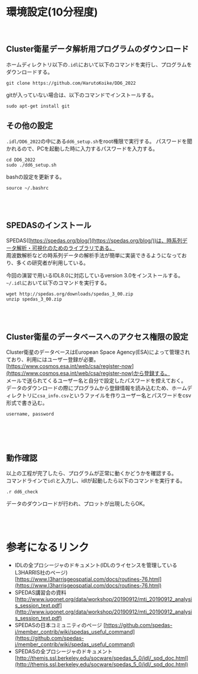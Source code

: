 # 環境設定(10分程度)

</br>

## Cluster衛星データ解析用プログラムのダウンロード
ホームディレクトリ以下の`.idl`において以下のコマンドを実行し、プログラムをダウンロードする。
```
git clone https://github.com/HarutoKoike/DD6_2022
```
gitが入っていない場合は、以下のコマンドでインストールする。
```
sudo apt-get install git
```

## その他の設定
`.idl/DD6_2022`の中にある`dd6_setup.sh`をroot権限で実行する。
パスワードを聞かれるので、PCを起動した時に入力するパスワードを入力する。
```
cd DD6_2022
sudo ./dd6_setup.sh
```
bashの設定を更新する。
```
source ~/.bashrc
```

</br>
</br>


## SPEDASのインストール
SPEDAS([https://spedas.org/blog/](https://spedas.org/blog/))は、時系列データ解析・可視化のためのライブラリである。</br>
周波数解析などの時系列データの解析手法が簡単に実装できるようになっており、多くの研究者が利用している。

今回の演習で用いるIDL8.0に対応しているversion 3.0をインストールする。　</br>
`~/.idl`において以下のコマンドを実行する。
```
wget http://spedas.org/downloads/spedas_3_00.zip
unzip spedas_3_00.zip
``` 



</br>
</br>

## Cluster衛星のデータベースへのアクセス権限の設定
Cluster衛星のデータベースはEuropean Space Agency(ESA)によって管理されており、利用にはユーザー登録が必要。
[https://www.cosmos.esa.int/web/csa/register-now](https://www.cosmos.esa.int/web/csa/register-now)から登録する。 </br>
メールで送られてくるユーザー名と自分で設定したパスワードを控えておく。
データのダウンロードの際にプログラムから登録情報を読み込むため、ホームディレクトリに`csa_info.csv`というファイルを作りユーザー名とパスワードをcsv形式で書き込む。
```
username, password
```
</br>
</br>
</br>

## 動作確認
以上の工程が完了したら、プログラムが正常に動くかどうかを確認する。</br>
コマンドラインで`idl`と入力し、idlが起動したら以下のコマンドを実行する。
```idl
.r dd6_check
```
データのダウンロードが行われ、プロットが出現したらOK。


<br />
<br />

# 参考になるリンク
* IDLの全プロシージャのドキュメント(IDLのライセンスを管理しているL3HARRIS社のページ) [https://www.l3harrisgeospatial.com/docs/routines-76.html](https://www.l3harrisgeospatial.com/docs/routines-76.html)
* SPEDAS講習会の資料  [http://www.iugonet.org/data/workshop/20190912/mti_20190912_analysis_session_text.pdf](http://www.iugonet.org/data/workshop/20190912/mti_20190912_analysis_session_text.pdf)
* SPEDASの日本コミュニティのページ [https://github.com/spedas-j/member_contrib/wiki/spedas_useful_command](https://github.com/spedas-j/member_contrib/wiki/spedas_useful_command)
* SPEDASの全プロシージャのドキュメント [http://themis.ssl.berkeley.edu/socware/spedas_5_0/idl/_spd_doc.html](http://themis.ssl.berkeley.edu/socware/spedas_5_0/idl/_spd_doc.html)  
